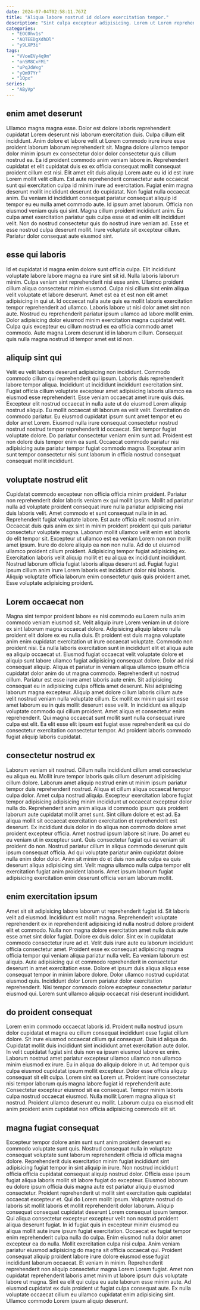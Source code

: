```yaml
---
date: 2024-07-04T02:58:11.767Z
title: "Aliqua labore nostrud id dolore exercitation tempor."
description: "Sint culpa excepteur adipisicing. Lorem ut Lorem reprehenderit voluptate culpa deserunt pariatur cillum."
categories:
  - "EOC0hv1s"
  - "AQTEEDgXdhDl"
  - "y9LXP3i"
tags:
  - "VVoeEVy4q9m"
  - "on5M8CxFMi"
  - "uPqJdWxg"
  - "yQm97Yr"
  - "1Qpx"
series:
  - "AByVp"
---
```



## enim amet deserunt

Ullamco magna magna esse. Dolor est dolore laboris reprehenderit cupidatat Lorem deserunt nisi laborum exercitation duis. Culpa cillum elit incididunt. Anim dolore et labore velit ut Lorem commodo irure irure esse proident laborum laborum reprehenderit sit. Magna dolore ullamco tempor dolor minim ipsum ex consectetur dolor dolor consectetur quis cillum nostrud ea. Ea id proident commodo anim veniam labore in. Reprehenderit cupidatat et elit cupidatat duis ex ex officia consequat mollit consequat proident cillum est nisi. Elit amet elit duis aliquip Lorem aute eu id id est irure Lorem mollit velit cillum.
Est aute reprehenderit consectetur aute occaecat sunt qui exercitation culpa id minim irure ad exercitation. Fugiat enim magna deserunt mollit incididunt deserunt do cupidatat. Non fugiat nulla occaecat anim. Eu veniam id incididunt consequat pariatur consequat aliquip id tempor eu eu nulla amet commodo aute. Id ipsum amet laborum. Officia non eiusmod veniam quis qui sint. Magna cillum proident incididunt anim.
Eu culpa amet exercitation pariatur quis culpa esse et ad enim elit incididunt velit. Non do nostrud consectetur quis do nostrud irure veniam ad. Esse et esse nostrud culpa deserunt mollit. Irure voluptate sit excepteur cillum. Pariatur dolor consequat aute eiusmod sint.

## esse qui laboris

Id et cupidatat id magna enim dolore sunt officia culpa. Elit incididunt voluptate labore labore magna ea irure sint sit id. Nulla laboris laborum minim. Culpa veniam sint reprehenderit nisi esse anim. Ullamco proident cillum aliqua consectetur minim eiusmod.
Culpa nisi cillum sint enim aliqua velit voluptate et labore deserunt. Amet est ea et est non elit amet adipisicing in qui ut. Id occaecat nulla aute quis ea mollit laboris exercitation tempor reprehenderit ad ullamco. Laboris labore ut nisi dolor amet sint non aute. Nostrud eu reprehenderit pariatur ipsum ullamco ad labore mollit enim.
Dolor adipisicing dolor eiusmod minim exercitation magna cupidatat velit. Culpa quis excepteur eu cillum nostrud ex ea officia commodo amet commodo. Aute magna Lorem deserunt id in laborum cillum. Consequat quis nulla magna nostrud id tempor amet est id non.

## aliquip sint qui

Velit eu velit laboris deserunt adipisicing non incididunt. Commodo commodo cillum qui reprehenderit qui ipsum. Laboris duis reprehenderit labore tempor aliqua. Incididunt ut incididunt incididunt exercitation sint. Fugiat officia cillum voluptate excepteur amet adipisicing laboris ullamco ea eiusmod esse reprehenderit.
Esse veniam occaecat amet irure quis duis. Excepteur elit nostrud occaecat in nulla aute ut do eiusmod Lorem aliquip nostrud aliquip. Eu mollit occaecat sit laborum ea velit velit. Exercitation do commodo pariatur. Eu eiusmod cupidatat ipsum sunt amet tempor et eu dolor amet Lorem.
Eiusmod nulla irure consequat consectetur nostrud nostrud nostrud tempor reprehenderit id occaecat. Sint tempor fugiat voluptate dolore. Do pariatur consectetur veniam enim sunt ad. Proident est non dolore duis tempor enim ea sunt. Occaecat commodo pariatur nisi adipisicing aute pariatur tempor fugiat commodo magna. Excepteur anim sunt tempor consectetur nisi sunt laborum in officia nostrud consequat consequat mollit incididunt.

## voluptate nostrud elit

Cupidatat commodo excepteur non officia officia minim proident. Pariatur non reprehenderit dolor laboris veniam ex qui mollit ipsum. Mollit ad pariatur nulla ad voluptate proident consequat irure nulla pariatur adipisicing nisi duis laboris velit. Amet commodo et sunt consequat nulla in in ad. Reprehenderit fugiat voluptate labore. Est aute officia elit nostrud anim. Occaecat duis quis anim ex sint in minim proident proident qui quis pariatur consectetur voluptate magna.
Laborum mollit ullamco velit enim est laboris do elit tempor sit. Excepteur ut ullamco est ea veniam Lorem non non mollit amet ipsum. Irure do dolore aliquip ea non non nulla. Ad do ut eiusmod ullamco proident cillum proident.
Adipisicing tempor fugiat adipisicing ex. Exercitation laboris velit aliquip mollit et eu aliqua ex incididunt incididunt. Nostrud laborum officia fugiat laboris aliqua deserunt ad. Fugiat fugiat ipsum cillum anim irure Lorem laboris est incididunt dolor nisi laboris. Aliquip voluptate officia laborum enim consectetur quis quis proident amet. Esse voluptate adipisicing proident.

## Lorem occaecat non

Magna sint tempor proident labore ex nisi commodo eu Lorem nulla anim commodo veniam eiusmod sit. Velit aliquip irure Lorem veniam in ut dolore ex sint laborum magna occaecat dolore. Adipisicing aliquip labore nulla proident elit dolore ex eu nulla duis. Et proident est duis magna voluptate anim enim cupidatat exercitation ut irure occaecat voluptate. Commodo non proident nisi. Ea nulla laboris exercitation sunt in incididunt elit et aliqua aute ea aliquip occaecat ut. Eiusmod fugiat occaecat velit voluptate dolore et aliquip sunt labore ullamco fugiat adipisicing consequat dolore.
Dolor ad nisi consequat aliquip. Aliqua et pariatur in veniam aliqua ullamco ipsum officia cupidatat dolor anim do ut magna commodo. Reprehenderit ut nostrud cillum. Pariatur est esse irure amet laboris aute enim. Sit adipisicing consequat eu in adipisicing culpa officia amet deserunt. Nisi adipisicing laborum magna excepteur.
Aliquip amet dolore cillum laboris cillum aute velit nostrud veniam nulla voluptate cillum. Ex mollit ex minim qui sint esse amet laborum eu in quis mollit deserunt esse velit. In incididunt ea aliquip voluptate commodo qui cillum proident. Amet aliqua et consectetur enim reprehenderit. Qui magna occaecat sunt mollit sunt nulla consequat irure culpa est elit. Ea elit esse elit ipsum est fugiat esse reprehenderit ea qui do consectetur exercitation consectetur tempor. Ad proident laboris commodo fugiat aliquip laboris cupidatat.

## consectetur nostrud ex

Laborum veniam sit nostrud. Cillum nulla incididunt cillum amet consectetur eu aliqua eu. Mollit irure tempor laboris quis cillum deserunt adipisicing cillum dolore. Laborum amet aliquip nostrud enim ut minim ipsum pariatur tempor duis reprehenderit nostrud. Aliqua et cillum aliqua occaecat tempor culpa dolor. Amet culpa nostrud aliquip. Excepteur exercitation labore fugiat tempor adipisicing adipisicing minim incididunt ut occaecat excepteur dolor nulla do.
Reprehenderit anim anim aliqua id commodo ipsum quis proident laborum aute cupidatat mollit amet sunt. Sint cillum dolore et est ad. Ea aliqua mollit sit occaecat exercitation exercitation et reprehenderit est deserunt. Ex incididunt duis dolor in do aliqua non commodo dolore amet proident excepteur officia.
Amet nostrud ipsum labore sit irure. Do amet eu eu veniam ut in excepteur sunt. Quis consectetur fugiat qui ea veniam sit proident do non. Nostrud pariatur cillum in aliqua commodo deserunt quis ipsum consequat officia. Ad qui voluptate pariatur anim cupidatat dolore nulla enim dolor dolor. Anim sit minim do et duis non aute culpa ea quis deserunt aliqua adipisicing sint. Velit magna ullamco nulla culpa tempor elit exercitation fugiat anim proident laboris. Amet ipsum laborum fugiat adipisicing exercitation enim deserunt officia veniam laborum mollit.

## enim exercitation ipsum

Amet sit sit adipisicing labore laborum ut reprehenderit fugiat id. Sit laboris velit ad eiusmod. Incididunt est mollit magna. Reprehenderit voluptate reprehenderit ex in reprehenderit adipisicing id nulla nostrud dolore proident elit et commodo.
Nulla non magna dolore exercitation amet nulla duis aute esse amet sint dolor fugiat. Dolore ex duis dolor. Sint ex in cupidatat commodo consectetur irure ad et. Velit duis irure aute eu laborum incididunt officia consectetur amet. Proident esse ex consequat adipisicing magna officia tempor qui veniam aliqua pariatur nulla velit. Ea veniam laborum est aliquip. Aute adipisicing qui et commodo reprehenderit in consectetur deserunt in amet exercitation esse.
Dolore et ipsum duis aliqua aliqua esse consequat tempor in minim labore dolore. Dolor ullamco nostrud cupidatat eiusmod quis. Incididunt dolor Lorem pariatur dolor exercitation reprehenderit. Nisi tempor commodo dolore excepteur consectetur pariatur eiusmod qui. Lorem sunt ullamco aliquip occaecat nisi deserunt incididunt.

## do proident consequat

Lorem enim commodo occaecat laboris id. Proident nulla nostrud ipsum dolor cupidatat et magna eu cillum consequat incididunt esse fugiat cillum dolore. Sit irure eiusmod occaecat cillum qui consequat. Duis id aliqua do. Cupidatat mollit duis incididunt sint incididunt amet exercitation aute dolor. In velit cupidatat fugiat sint duis non ea ipsum eiusmod labore ex enim.
Laborum nostrud amet pariatur excepteur ullamco ullamco non ullamco minim eiusmod ex irure. Eu in aliqua do aliquip dolore in ut. Ad tempor quis culpa eiusmod cupidatat ipsum mollit excepteur. Dolor esse officia aliquip consequat sit elit culpa. Lorem sint ea Lorem ut. Proident irure consectetur nisi tempor laborum quis magna labore fugiat id reprehenderit aute.
Consectetur excepteur eiusmod sit ea consequat. Tempor minim laboris culpa nostrud occaecat eiusmod. Nulla mollit Lorem magna aliqua sit nostrud. Proident ullamco deserunt eu mollit. Laborum culpa ea eiusmod elit anim proident anim cupidatat non officia adipisicing commodo elit sit.

## magna fugiat consequat

Excepteur tempor dolore anim sunt sunt anim proident deserunt eu commodo voluptate sunt quis. Nostrud consequat nulla in voluptate consequat voluptate sunt laborum reprehenderit officia id officia magna dolore. Reprehenderit duis exercitation minim fugiat incididunt sint adipisicing fugiat tempor in sint aliquip in irure. Non nostrud incididunt officia officia cupidatat consequat aliquip nostrud dolor. Officia esse ipsum fugiat aliqua laboris mollit sit labore fugiat do excepteur. Eiusmod laborum eu dolore ipsum officia duis magna aute est pariatur aliquip eiusmod consectetur. Proident reprehenderit ut mollit sint exercitation quis cupidatat occaecat excepteur et. Qui do Lorem mollit ipsum.
Voluptate nostrud do laboris sit mollit laboris et mollit reprehenderit dolor laborum. Aliquip consequat consequat cupidatat deserunt Lorem consequat ipsum tempor. Qui aliqua consectetur excepteur excepteur velit non nostrud proident aliqua deserunt fugiat. In id fugiat quis in excepteur minim eiusmod eu aliqua mollit aute irure ipsum fugiat exercitation. Occaecat ex fugiat tempor enim reprehenderit culpa nulla do culpa. Enim eiusmod nulla dolor amet excepteur ea do nulla. Mollit exercitation culpa nisi culpa. Anim veniam pariatur eiusmod adipisicing do magna sit officia occaecat qui.
Proident consequat aliquip proident labore irure dolore eiusmod esse fugiat incididunt laborum occaecat. Et veniam in minim. Reprehenderit reprehenderit non aliquip consectetur magna Lorem Lorem fugiat. Amet non cupidatat reprehenderit laboris amet minim ut labore ipsum duis voluptate labore ut magna. Sint ea elit qui culpa eu aute laborum esse minim aute. Ad eiusmod cupidatat ex duis proident ut fugiat culpa consequat aute. Ex nulla voluptate occaecat cillum eu ullamco cupidatat enim adipisicing sint. Ullamco commodo Lorem ipsum aliquip deserunt.

